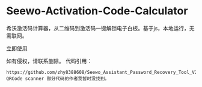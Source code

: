 # Seewo-Activation-Code-Calculator
希沃激活码计算器，从二维码到激活码一键解锁电子白板。基于js，本地运行，无需联网。  

[立即使用](https://seewo.fabbo.top/)

如有侵权，请联系删除。
代码引用：  
```
https://github.com/zhy8388608/Seewo_Assistant_Password_Recovery_Tool_V2
QRCode scanner 部分代码的作者我暂时没找到。
```

